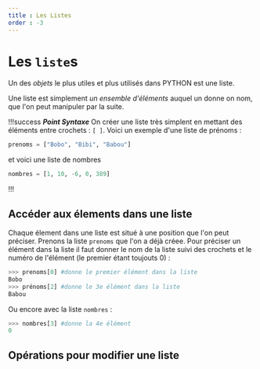 ```yaml
---
title : Les Listes 
order : -3
---
```


# Les `liste`s

Un des *objets* le plus utiles et plus utilisés dans PYTHON est une liste. 

Une liste est simplement *un ensemble d'éléments* auquel un donne on nom, que l'on peut manipuler par la suite. 

!!!success ***Point Syntaxe***
On créer une liste très simplent en mettant des éléments entre crochets : `[ ]`. 
Voici un exemple d'une liste de prénoms : 
```python 
prenoms = ["Bobo", "Bibi", "Babou"]
```
et voici une liste de nombres
```python
nombres = [1, 10, -6, 0, 389]
```
!!!

## Accéder aux élements dans une liste

Chaque élement dans une liste est situé à une position que l'on peut préciser. Prenons la liste `prenoms` que l'on a déjà créee. Pour préciser un élément dans la liste il faut donner le nom de la liste suivi des crochets et le numéro de l'élément (le premier étant toujouts 0) : 

```python
>>> prenoms[0] #donne le premier élément dans la liste
Bobo
>>> prénoms[2] #donne le 3e élément dans la liste
Babou
```
Ou encore avec la liste `nombres` : 

```python 
>>> nombres[3] #donne la 4e élément
0
```

## Opérations pour modifier une liste 




